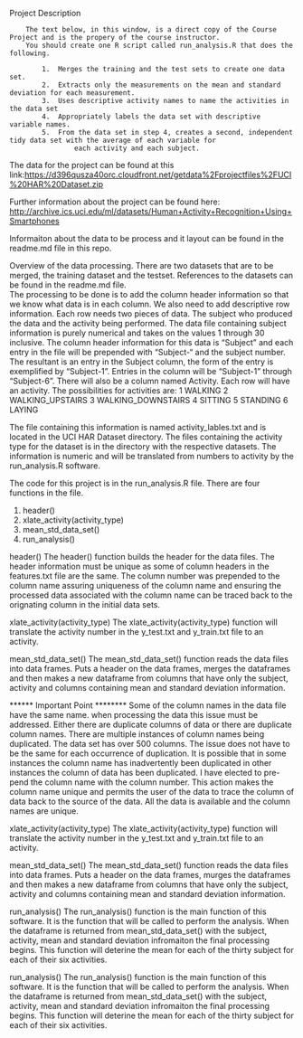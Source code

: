 Project Description


        The text below, in this window, is a direct copy of the Course Project and is the propery of the course instructor.  
        You should create one R script called run_analysis.R that does the following. 

            1.  Merges the training and the test sets to create one data set.
            2.  Extracts only the measurements on the mean and standard deviation for each measurement. 
            3.  Uses descriptive activity names to name the activities in the data set
            4.  Appropriately labels the data set with descriptive variable names. 
            5.  From the data set in step 4, creates a second, independent tidy data set with the average of each variable for
                    each activity and each subject.

The data for the project can be found at this link:https://d396qusza40orc.cloudfront.net/getdata%2Fprojectfiles%2FUCI%20HAR%20Dataset.zip

Further information about the project can be found here:
    http://archive.ics.uci.edu/ml/datasets/Human+Activity+Recognition+Using+Smartphones 


Informaiton about the data to be process and it layout can be found in the readme.md file in this repo.


Overview of the data processing.
There are two datasets that are to be merged, the training dataset and the testset.  References to the datasets can be found in the readme.md file.  
The processing to be done is to add the column header information so that we know what data is in each column.  We also need to add descriptive row information.  Each row needs two pieces of data.  The subject who produced the data and the activity being performed. The data file containing subject information is purely numerical and takes on the values 1 through 30 inclusive.  The column header information for this data is “Subject” and each entry in the file will be prepended with “Subject-“ and the subject number.  The resultant is an entry in the Subject column, the form of the entry is exemplified by “Subject-1”.  Entries in the column will be “Subject-1” through “Subject-6”.
There will also be a column named Activity.  Each row will have an activity.  The possibilities for activities are: 
1 WALKING
2 WALKING_UPSTAIRS
3 WALKING_DOWNSTAIRS
4 SITTING
5 STANDING
6 LAYING

The file containing this information is named activity_lables.txt and is located in the UCI HAR Dataset directory. 
The files containing the activity type for the dataset is in the directory with the respective datasets.  The information is numeric and will be translated from numbers to activity by the run_analysis.R software.  

The code for this project is in the run_analysis.R file. There are four functions in the file.
1) header() 
2) xlate_activity(activity_type) 
3) mean_std_data_set() 
4) run_analysis()

header() The header() function builds the header for the data files. The header information must be unique as some of column headers in the features.txt file are the same. The column number was prepended to the column name assuring uniqueness of the column name and ensuring the processed data associated with the column name can be traced back to the orignating column in the initial data sets.

xlate_activity(activity_type) The xlate_activity(activity_type) function will translate the activity number in the y_test.txt and y_train.txt file to an activity.


mean_std_data_set() The mean_std_data_set() function reads the data files into data frames. Puts a header on the data frames, merges the dataframes and then makes a new dataframe from columns that have only the subject, activity and columns containing mean and standard deviation information.

******  Important Point  ********
Some of the column names in the data file have the same name.  when processing the data this issue must be addressed. Either there are duplicate columns of data or there are duplicate column names.  There are multiple instances of column names being duplicated.  The data set has over 500 columns.  The issue does not have to be the same for each occurrence of duplication. It is possible that in some instances the column name has inadvertently been duplicated in other instances the column of data has been duplicated.  I have elected to pre-pend the column name with the column number.  This action makes the column name unique and permits the user of the data to trace the column of data back to the source of the data.  All the data is available and the column names are unique.  

      

xlate_activity(activity_type) The xlate_activity(activity_type) function will translate the activity number in the y_test.txt and y_train.txt file to an activity.

mean_std_data_set() The mean_std_data_set() function reads the data files into data frames. Puts a header on the data frames, murges the dataframes and then makes a new dataframe from columns that have only the subject, activity and columns containing mean and standard deviation information.

run_analysis() The run_analysis() function is the main function of this software. It is the function that will be called to perform the analysis. When the dataframe is returned from mean_std_data_set() with the subject, activity, mean and standard deviation infromaiton the final processing begins. This function will deterine the mean for each of the thirty subject for each of their six activities.



run_analysis() The run_analysis() function is the main function of this software. It is the function that will be called to perform the analysis. When the dataframe is returned from mean_std_data_set() with the subject, activity, mean and standard deviation infromaiton the final processing begins. This function will deterine the mean for each of the thirty subject for each of their six activities.



